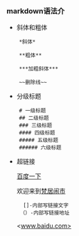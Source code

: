 ### markdown语法介
+ 斜体和粗体
```
    *斜体*   

    **粗体**  

    ***加粗斜体***

    ~~删除线~~

```
+ 分级标题
```
    # 一级标题
    ## 二级标题
    ### 三级标题
    #### 四级标题
    ##### 五级标题
    ###### 六级标题
```

+ 超链接

  [百度一下](http://www.baidu.com "百度网")

  欢迎来到[梵居闹市](http://blog.leanote.com/freewalk "梵居闹市")

  ```
    []-内部写链接文字
   （）-内部写链接地址
  ```
  <www.baidu.com>
